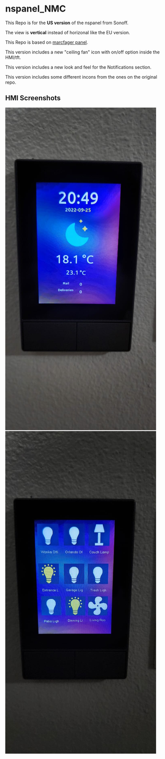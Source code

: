 # nspanel_NMC
This Repo is for the **US version** of the nspanel from Sonoff.

The view is **vertical** instead of horizonal like the EU version.

This Repo is based on [marcfager panel](https://github.com/marcfager/nspanel-mf).

This version includes a new "ceiling fan" icon with on/off option inside the HMI/tft.

This version includes a new look and feel for the Notifications section.

This version includes some different incons from the ones on the original repo.

## HMI Screenshots
![Home screen](screenshot-home.jpeg)
![Home screen2](screenshot-home2.jpeg)
